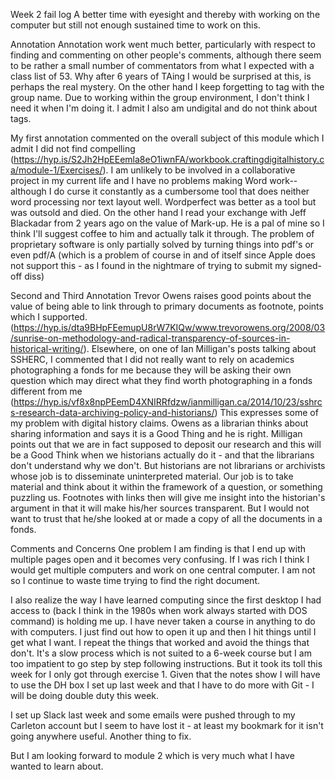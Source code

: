 Week 2 fail log
A better time with eyesight and thereby with working on the computer but still not enough sustained time to work on this.

Annotation
Annotation work went much better, particularly with respect to finding and commenting on other people's comments, although there seem to be rather a small number of commentators from what I expected with a class list of 53. Why after 6 years of TAing I would be surprised at this, is perhaps the real mystery. On the other hand I keep forgetting to tag with the group name. Due to working within the group environment, I don't think I need it when I'm doing it. I admit I also am undigital and do not think about tags.

My first annotation commented on the overall subject of this module which I admit I did not find compelling (https://hyp.is/S2Jh2HpEEemla8eO1iwnFA/workbook.craftingdigitalhistory.ca/module-1/Exercises/). I am unlikely to be involved in a collaborative project in my current life and I have no problems making Word work--although I do curse it constantly as a cumbersome tool that does neither word processing nor text layout well. Wordperfect was better as a tool but was outsold and died. On the other hand I read your exchange with Jeff Blackadar from 2 years ago on the value of Mark-up. He is a pal of mine so I think I'll suggest coffee to him and actually talk it through. The problem of proprietary software is only partially solved by turning things into pdf's or even pdf/A (which is a problem of course in and of itself since Apple does not support this - as I found in the nightmare of trying to submit my signed-off diss)

Second and Third Annotation
Trevor Owens raises good points about the value of being able to link through to primary documents as footnote, points which I supported. (https://hyp.is/dta9BHpFEemupU8rW7KIQw/www.trevorowens.org/2008/03/sunrise-on-methodology-and-radical-transparency-of-sources-in-historical-writing/). Elsewhere, on one of Ian Milligan's posts talking about SSHERC, I commented that I did not really want to rely on academics photographing a fonds for me because they will be asking their own question which may direct what they find worth photographing in a fonds different from me (https://hyp.is/vf8x8npPEemD4XNIRRfdzw/ianmilligan.ca/2014/10/23/sshrcs-research-data-archiving-policy-and-historians/) This expresses some of my problem with digital history claims. Owens as a librarian thinks about sharing information and says it is a Good Thing and he is right. Milligan points out that we are in fact supposed to deposit our research and this will be a Good Think when we historians actually do it - and that the librarians don't understand why we don't. But historians are not librarians or archivists whose job is to disseminate uninterpreted material. Our job is to take material and think about it within the framework of a question, or something puzzling us. Footnotes with links then will give me insight into the historian's argument in that it will make his/her sources transparent. But I would not want to trust that he/she looked at or made a copy of all the documents in a fonds.

Comments and Concerns
One problem I am finding is that I end up with multiple pages open and it becomes very confusing. If I was rich I think I would get multiple computers and work on one central computer. I am not so I continue to waste time trying to find the right document.

I also realize the way I have learned computing since the first desktop I had access to (back I think in the 1980s when work always started with DOS command) is holding me up. I have never taken a course in anything to do with computers. I just find out how to open it up and then I hit things until I get what I want. I repeat the things that worked and avoid the things that don't. It's a slow process which is not suited to a 6-week course but I am too impatient to go step by step following instructions. But it took its toll this week for I only got through exercise 1. Given that the notes show I will have to use the DH box I set up last week and that I have to do more with Git - I will be doing double duty this week.

I set up Slack last week and some emails were pushed through to my Carleton account but I seem to have lost it - at least my bookmark for it isn't going anywhere useful. Another thing to fix.

But I am looking forward to module 2 which is very much what I have wanted to learn about.
